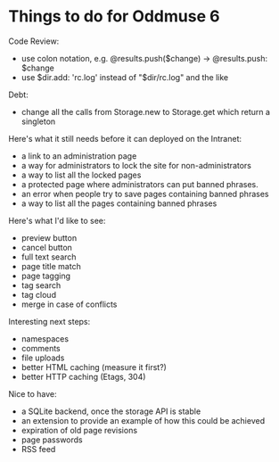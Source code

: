# Things to do for Oddmuse 6

Code Review:

- use colon notation, e.g. @results.push($change) → @results.push: $change
- use $dir.add: 'rc.log' instead of "$dir/rc.log" and the like

Debt:

- change all the calls from Storage.new to Storage.get which return a
  singleton

Here's what it still needs before it can deployed on the Intranet:

- a link to an administration page
- a way for administrators to lock the site for non-administrators
- a way to list all the locked pages
- a protected page where administrators can put banned phrases.
- an error when people try to save pages containing banned phrases
- a way to list all the pages containing banned phrases

Here's what I'd like to see:

- preview button
- cancel button
- full text search
- page title match
- page tagging
- tag search
- tag cloud
- merge in case of conflicts

Interesting next steps:

- namespaces
- comments
- file uploads
- better HTML caching (measure it first?)
- better HTTP caching (Etags, 304)

Nice to have:

- a SQLite backend, once the storage API is stable
- an extension to provide an example of how this could be achieved
- expiration of old page revisions
- page passwords
- RSS feed

